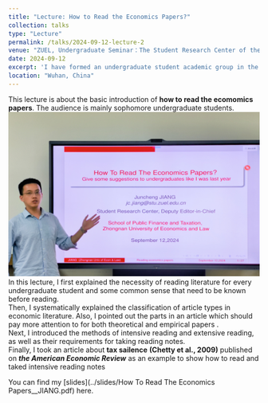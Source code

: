 ```yaml
---
title: "Lecture: How to Read the Economics Papers?"
collection: talks
type: "Lecture"
permalink: /talks/2024-09-12-lecture-2
venue: "ZUEL, Undergraduate Seminar：The Student Research Center of the School of Public Finance and Taxation"
date: 2024-09-12
excerpt: 'I have formed an undergraduate student academic group in the Student Research Center in our school. This is a lecture I gave them on acadmic paper reading methods.'
location: "Wuhan, China"
---
```



This lecture is about the basic introduction of __how to read the ecomomics papers__. The audience is mainly sophomore undergraduate students. <br>
![image](../images/lecture2.jpg)<br>
In this lecture, I first explained the necessity of reading literature for every undergraduate student and some common sense that need to be known before reading.<br>
Then, I systematically explained the classification of article types in economic literature. Also, I pointed out the parts in an article which should pay more attention to for both theoretical and empirical papers .  <br>
Next, I introduced the methods of intensive reading and extensive reading, as well as their requirements for taking reading notes. <br>
Finally, I took an article about __tax sailence__ __(Chetty et al., 2009)__ published on ___the American Economic Review___  as an example to show  how to read and taked intensive reading notes


You can find my [slides](../slides/How To Read The Economics Papers__JIANG.pdf) here.


